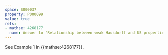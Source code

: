 ```yaml
---
space: S000037
property: P000099
value: true
refs:
- mathse: 4268177
  name: Answer to "Relationship between weak Hausdorff and US properties"
---
```


See Example 1 in {{mathse:4268177}}.

